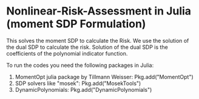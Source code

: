 
# Nonlinear-Risk-Assessment in Julia (moment SDP Formulation)

This solves the moment SDP to calculate the Risk. 
We use the solution of the dual SDP to calculate the risk. Solution of the dual SDP is the coefficients of the polynomial indicator function.

To run the codes you need the following packages in Julia:

1) MomentOpt julia package by Tillmann Weisser: Pkg.add("MomentOpt")
2)  SDP solvers like "mosek":  Pkg.add("MosekTools")
3) DynamicPolynomials: Pkg.add("DynamicPolynomials")

